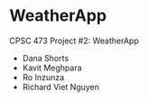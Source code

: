 # WeatherApp

CPSC 473 Project #2: WeatherApp
- Dana Shorts
- Kavit Meghpara
- Ro Inzunza
- Richard Viet Nguyen
